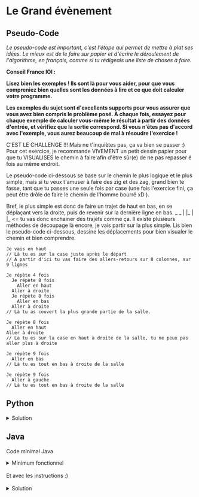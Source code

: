 # Le Grand évènement

## Pseudo-Code

_Le pseudo-code est important, c'est l'étape qui permet de mettre à plat ses idées. Le mieux est de le faire sur papier et d'écrire le déroulement de l'algorithme, en français, comme si tu rédigeais une liste de choses à faire._

**Conseil France IOI :**

**Lisez bien les exemples ! Ils sont là pour vous aider, pour que vous compreniez bien quelles sont les données à lire et ce que doit calculer votre programme.**

**Les exemples du sujet sont d'excellents supports pour vous assurer que vous avez bien compris le problème posé. À chaque fois, essayez pour chaque exemple de calculer vous-même le résultat à partir des données d'entrée, et vérifiez que la sortie correspond. Si vous n'êtes pas d'accord avec l'exemple, vous aurez beaucoup de mal à résoudre l'exercice !**

C'EST LE CHALLENGE !!! Mais ne t'inquiètes pas, ça va bien se passer :)
Pour cet exercice, je recommande VIVEMENT un petit dessin papier pour que tu VISUALISES le chemin à faire afin d'être sûr(e) de ne pas repasser é fois au même endroit.

Le pseudo-code ci-dessous se base sur le chemin le plus logique et le plus simple, mais si tu veux t'amuser à faire des zig et des zag, grand bien te fasse, tant que tu passes une seule fois par case (une fois l'exercice fini, ça peut être drôle de faire le chemin de l'homme bourré xD ).

Bref, le plus simple est donc de faire un trajet de haut en bas, en se déplaçant vers la droite, puis de revenir sur la dernière ligne en bas.
 _    _
| |_ | |_ <= tu vas donc enchainer des trajets comme ça. Il existe plusieurs méthodes de découpage là encore, je vais partir sur la plus simple. Lis bien le pseudo-code ci-dessous, dessine les déplacements pour bien visualer le chemin et bien comprendre.

```
Je vais en haut
// Là tu es sur la case juste après le départ
// A partir d'ici tu vas faire des allers-retours sur 8 colonnes, sur 9 lignes

Je répète 4 fois
  Je répète 8 fois
    Aller en haut
  Aller à droite
  Je répète 8 fois
    Aller en bas
  Aller à droite
// Là tu as couvert la plus grande partie de la salle.

Je répète 8 fois
  Aller en haut
Aller à droite
// La tu es sur la case en haut à droite de la salle, tu ne peux pas aller plus à droite

Je répète 9 fois
  Aller en bas
// Là tu es tout en bas à droite de la salle

Je répète 9 fois
  Aller à gauche
// Là tu es tout en bas à droite de la salle

```

## Python

<details>
  <summary>Solution</summary>

```Python
from robot import *
haut()
# Allers-retours sur les 9 lignes du haut, pour les 8 premières colonnes
for loop in range(4):
   for loop in range(8):
      haut()
   droite()
   for loop in range(8):
      bas()
   droite()
# Deux dernières colonnes avec redescente jusqu'en bas
for loop in range(8):
   haut()
droite()
for loop in range(9):
   bas()
# Et on rentre à la position de départ
for loop in range(9):
   gauche()
```

</details>

## Java

Code minimal Java

<details>
  <summary>Minimum fonctionnel</summary>

```Java
  class Main {
    public static void main(String[] args) {
      // ton code ici
    }
  }
```

</details>

</br>
Et avec les instructions :)
</br>
</br>

<details>
  <summary>Solution</summary>


```Java
import static algorea.Robot.*;
class Main {
   public static void main(String[] args) {
      haut();
      // Allers-retours sur les 9 lignes du haut,
      // pour les 8 premières colonnes
      for (int loop = 1; loop <= 4; loop = loop + 1) {
         for (int loop2 = 1; loop2 <= 8; loop2 = loop2 + 1) {
            haut();
         }
         droite();
         for (int loop2 = 1; loop2 <= 8; loop2 = loop2 + 1) {
            bas();
         }
         droite();
      }
    
      // Deux dernières colonnes avec redescente jusqu'en bas
      for (int loop = 1; loop <= 8; loop = loop + 1) {
         haut();
      }
      droite();
      for (int loop = 1; loop <= 9; loop = loop + 1) {
         bas();
      }
    
      // Et on rentre à la position de départ
      for (int loop = 1; loop <= 9; loop = loop + 1) {
         gauche();
      }
   }
}
```

</details>
